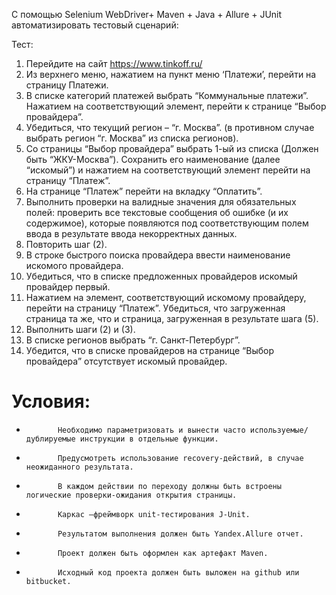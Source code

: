 С помощью Selenium WebDriver+ Maven + Java + Allure + JUnit автоматизировать тестовый сценарий:

Тест:
1.	Перейдите на сайт https://www.tinkoff.ru/
2.	Из верхнего меню, нажатием на пункт меню ‘Платежи’, перейти на страницу Платежи.
3.	В списке категорий платежей выбрать “Коммунальные платежи”. Нажатием на соответствующий элемент, перейти к странице “Выбор провайдера”.
4.	Убедиться, что текущий регион – “г. Москва”. (в противном случае выбрать регион “г. Москва” из списка регионов).
5.	Со страницы “Выбор провайдера” выбрать 1-ый из списка (Должен быть “ЖКУ-Москва”). Сохранить его наименование (далее “искомый”) и нажатием на соответствующий элемент перейти на страницу “Платеж”.
6.	На странице “Платеж” перейти на вкладку “Оплатить”.
7.	Выполнить проверки на валидные значения для обязательных полей: проверить все текстовые сообщения об ошибке (и их содержимое), которые появляются под соответствующим полем ввода в результате ввода некорректных данных.
8.	Повторить шаг (2).
9.	В строке быстрого поиска провайдера ввести наименование искомого провайдера.
10.	Убедиться, что в списке предложенных провайдеров искомый провайдер первый.
11.	Нажатием на элемент, соответствующий искомому провайдеру, перейти на страницу “Платеж”. Убедиться, что загруженная страница та же, что и страница, загруженная в результате шага (5).
12.	Выполнить шаги (2) и (3).
13.	В списке регионов выбрать “г. Санкт-Петербург”.
14.	Убедится, что в списке провайдеров на странице “Выбор провайдера” отсутствует искомый провайдер.

# Условия:
  +            Необходимо параметризовать и вынести часто используемые/дублируемые инструкции в отдельные функции.
  +            Предусмотреть использование recovery-действий, в случае неожиданного результата.
  +            В каждом действии по переходу должны быть встроены логические проверки-ожидания открытия страницы.
  +            Каркас –фреймворк unit-тестирования J-Unit.
  +            Результатом выполнения должен быть Yandex.Allure отчет.
  +            Проект должен быть оформлен как артефакт Maven.
  +            Исходный код проекта должен быть выложен на github или bitbucket.
